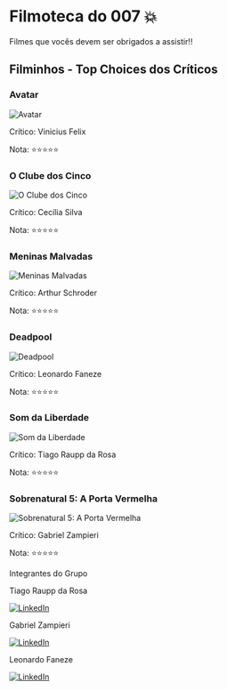 # Filmoteca do 007 💥

Filmes que vocês devem ser obrigados a assistir!!

## Filminhos - Top Choices dos Críticos

### Avatar
![Avatar](https://jovemnerd.com.br/wp-content/uploads/img_avatar_2011.jpg)

Crítico: Vinicius Felix

Nota: ⭐⭐⭐⭐⭐

### O Clube dos Cinco 
![O Clube dos Cinco](https://br.web.img2.acsta.net/pictures/210/100/21010003_20130603204213408.jpg)

Crítico: Cecília Silva

Nota: ⭐⭐⭐⭐⭐

### Meninas Malvadas
![Meninas Malvadas](https://hips.hearstapps.com/vader-prod.s3.amazonaws.com/1564244336-51jdJ4IPmvL.jpg?crop=1xw:1xh;center,top&resize=980:*)

Crítico: Arthur Schroder

Nota: ⭐⭐⭐⭐⭐

### Deadpool
![Deadpool](https://omelete-web-stories-prod.s3.amazonaws.com/deadpool-3-rumores/assets/13e7cb22-5280-4997-9cdc-7c1e16894ce6)

Crítico: Leonardo Faneze

Nota: ⭐⭐⭐⭐⭐

### Som da Liberdade
![Som da Liberdade](https://br.web.img3.acsta.net/c_310_420/pictures/23/09/17/17/37/4230804.jpg)

Crítico: Tiago Raupp da Rosa

Nota: ⭐⭐⭐⭐⭐

### Sobrenatural 5: A Porta Vermelha
![Sobrenatural 5: A Porta Vermelha](https://www.claquete.com/fotos/filmes/poster/15075_medio.jpg)

Crítico: Gabriel Zampieri

Nota: ⭐⭐⭐⭐⭐



Integrantes do Grupo


Tiago Raupp da Rosa

[![LinkedIn](https://media.licdn.com/dms/image/D4D03AQE_6WyjMLlhUg/profile-displayphoto-shrink_100_100/0/1689184256625?e=1707955200&v=beta&t=YGDfO7BXeO6LWCcSN6epDHPPjzHEtA358QwP0oTkFL8)](https://www.linkedin.com/in/tiago-raupp/)

Gabriel Zampieri

[![LinkedIn](https://media.licdn.com/dms/image/C4E03AQG1oRzT8pUZIg/profile-displayphoto-shrink_100_100/0/1626807500603?e=1707955200&v=beta&t=ipBRL14xXGA8bpdEVvgIK3QHQ-1x3O1FjTPrvpcLCQY)](https://www.linkedin.com/in/gabrielzampieri/)

Leonardo Faneze

[![LinkedIn](https://media.licdn.com/dms/image/D4D03AQGvxp35hrLmFA/profile-displayphoto-shrink_100_100/0/1667805242642?e=1707955200&v=beta&t=wF87Jo_K8ElrOiZMPtQJ9K6klOFt9E0sktK9f_fpgr8)](https://www.linkedin.com/in/leonardo-faneze-camboim/)